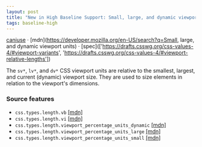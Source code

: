 ```yaml
---
layout: post
title: "New in High Baseline Support: Small, large, and dynamic viewport units"
tags: baseline-high
---
```


[caniuse](https://caniuse.com/?search=viewport-unit-variants) · [mdn](https://developer.mozilla.org/en-US/search?q=Small, large, and dynamic viewport units) · [spec](['https://drafts.csswg.org/css-values-4/#viewport-variants', 'https://drafts.csswg.org/css-values-4/#viewport-relative-lengths'])

The `sv*`, `lv*`, and `dv*` CSS viewport units are relative to the smallest, largest, and current (dynamic) viewport size. They are used to size elements in relation to the viewport's dimensions.

### Source features

- ``css.types.length.vb`` [[mdn]](https://developer.mozilla.org/en-US/search?q=css.types.length.vb)
- ``css.types.length.vi`` [[mdn]](https://developer.mozilla.org/en-US/search?q=css.types.length.vi)
- ``css.types.length.viewport_percentage_units_dynamic`` [[mdn]](https://developer.mozilla.org/en-US/search?q=css.types.length.viewport_percentage_units_dynamic)
- ``css.types.length.viewport_percentage_units_large`` [[mdn]](https://developer.mozilla.org/en-US/search?q=css.types.length.viewport_percentage_units_large)
- ``css.types.length.viewport_percentage_units_small`` [[mdn]](https://developer.mozilla.org/en-US/search?q=css.types.length.viewport_percentage_units_small)

